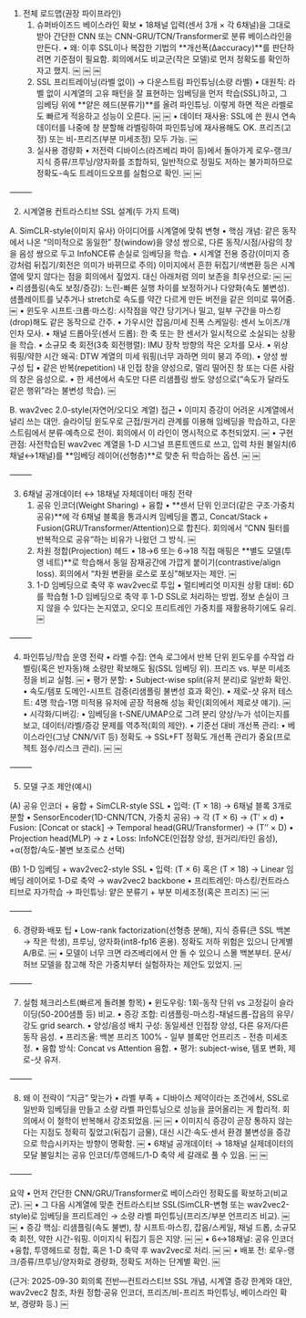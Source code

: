 

1) 전체 로드맵(권장 파이프라인)
	1.	슈퍼바이즈드 베이스라인 확보
	•	18채널 입력(센서 3개 × 각 6채널)을 그대로 받아 간단한 CNN 또는 CNN-GRU/TCN/Transformer로 분류 베이스라인을 만든다.
	•	왜: 이후 SSL이나 복잡한 기법의 **개선폭(Δaccuracy)**를 판단하려면 기준점이 필요함. 회의에서도 비교군(작은 모델)로 먼저 정확도를 확인하자고 했지.  ￼  ￼  ￼
	2.	SSL 프리트레이닝(라벨 없이) → 다운스트림 파인튜닝(소량 라벨)
	•	대원칙: 라벨 없이 시계열의 고유 패턴을 잘 표현하는 임베딩을 먼저 학습(SSL)하고, 그 임베딩 위에 **얕은 헤드(분류기)**를 올려 파인튜닝. 이렇게 하면 적은 라벨로도 빠르게 적응하고 성능이 오른다.  ￼  ￼
	•	데이터 재사용: SSL에 쓴 원시 연속 데이터를 나중에 창 분할해 라벨링하여 파인튜닝에 재사용해도 OK. 프리즈(고정) 또는 비-프리즈(부분 미세조정) 모두 가능.  ￼
	3.	실사용 경량화
	•	저전력 디바이스(라즈베리 파이 등)에서 돌아가게 로우-랭크/지식 증류/프루닝/양자화를 조합하되, 일반적으로 정밀도 저하는 불가피하므로 정확도-속도 트레이드오프를 실험으로 확인.  ￼  ￼

⸻

2) 시계열용 컨트라스티브 SSL 설계(두 가지 트랙)

A. SimCLR-style(이미지 유사) 아이디어를 시계열에 맞춰 변형
	•	핵심 개념: 같은 동작에서 나온 “의미적으로 동일한” 창(window)을 양성 쌍으로, 다른 동작/시점/사람의 창을 음성 쌍으로 두고 InfoNCE류 손실로 임베딩을 학습.
	•	시계열 전용 증강(이미지 증강처럼 뒤집기/회전은 의미가 바뀌므로 주의)
이미지에서 흔한 뒤집기/색변환 등은 시계열에 맞지 않다는 점을 회의에서 짚었지. 대신 아래처럼 의미 보존을 최우선으로:  ￼  ￼
	•	리샘플링(속도 보정/증강): 느린-빠른 실행 차이를 보정하거나 다양화(속도 불변성). 샘플레이트를 낮추거나 stretch로 속도를 약간 다르게 만든 버전을 같은 의미로 묶어줌.  ￼
	•	윈도우 시프트·크롭·마스킹: 시작점을 약간 당기거나 밀고, 일부 구간을 마스킹(drop)해도 같은 동작으로 간주.
	•	가우시안 잡음/미세 진폭 스케일링: 센서 노이즈/개인차 모사.
	•	채널 드롭아웃(센서 드롭): 한 축 또는 한 센서가 일시적으로 소실되는 상황을 학습.
	•	소규모 축 회전(3축 회전행렬): IMU 장착 방향의 작은 오차를 모사.
	•	위상 워핑/약한 시간 왜곡: DTW 계열의 미세 워핑(너무 과하면 의미 붕괴 주의).
	•	양성 쌍 구성 팁
	•	같은 반복(repetition) 내 인접 창을 양성으로, 멀리 떨어진 창 또는 다른 사람의 창은 음성으로.
	•	한 세션에서 속도만 다른 리샘플링 쌍도 양성으로(“속도가 달라도 같은 행위”라는 불변성 학습).  ￼

B. wav2vec 2.0-style(자연어/오디오 계열) 접근
	•	이미지 증강이 어려운 시계열에서 널리 쓰는 대안. 슬라이딩 윈도우로 근접/원거리 관계를 이용해 임베딩을 학습하고, 다운스트림에서 분류·예측으로 전이. 회의에서 이 라인이 명시적으로 추천되었지.  ￼
	•	구현 관점: 사전학습된 wav2vec 계열을 1-D 시그널 프론트엔드로 쓰고, 입력 차원 불일치(6채널↔1채널)를 **임베딩 레이어(선형층)**로 맞춘 뒤 학습하는 옵션.  ￼  ￼

⸻

3) 6채널 공개데이터 ↔ 18채널 자체데이터 매칭 전략
	1.	공유 인코더(Weight Sharing) + 융합
	•	**센서 단위 인코더(같은 구조·가중치 공유)**에 각 6채널 블록을 통과시켜 임베딩을 뽑고, Concat/Stack + Fusion(GRU/Transformer/Attention)으로 합친다. 회의에서 “CNN 필터를 반복적으로 공유”하는 비유가 나왔던 그 방식.  ￼
	2.	차원 정합(Projection) 헤드
	•	18→6 또는 6→18 직접 매핑은 **별도 모델(투영 네트)**로 학습해서 동일 잠재공간에 가깝게 붙이기(contrastive/align loss). 회의에서 “차원 변환을 로스로 포싱”해보자는 제안.  ￼
	3.	1-D 임베딩으로 축약 후 wav2vec로 투입
	•	멀티베리엇 미지원 상황 대비: 6D를 학습형 1-D 임베딩으로 축약 후 1-D SSL로 처리하는 방법. 정보 손실이 크지 않을 수 있다는 논지였고, 오디오 프리트레인 가중치를 재활용하기에도 유리.  ￼

⸻

4) 파인튜닝/학습 운영 전략
	•	라벨 수집: 연속 로그에서 반복 단위 윈도우를 수작업 라벨링(혹은 반자동)해 소량만 확보해도 됨(SSL 임베딩 위). 프리즈 vs. 부분 미세조정을 비교 실험.  ￼
	•	평가 분할:
	•	Subject-wise split(유저 분리)로 일반화 확인.
	•	속도/템포 도메인-시프트 검증(리샘플링 불변성 효과 확인).
	•	제로-샷 유저 테스트: 4명 학습-1명 미적용 유저에 곧장 적용해 성능 확인(회의에서 제로샷 얘기).  ￼
	•	시각화/디버깅:
	•	임베딩을 t-SNE/UMAP으로 그려 분리 양상/누가 섞이는지를 보고, 데이터/라벨/증강 문제를 역추적(회의 제안).
	•	기준선 대비 개선폭 관리:
	•	베이스라인(그냥 CNN/ViT 등) 정확도 → SSL+FT 정확도 개선폭 관리가 중요(프로젝트 점수/리스크 관리).  ￼  ￼

⸻

5) 모델 구조 제안(예시)

(A) 공유 인코더 + 융합 + SimCLR-style SSL
	•	입력: (T × 18) → 6채널 블록 3개로 분할
	•	SensorEncoder(1D-CNN/TCN, 가중치 공유) → 각 (T × 6) → (T’ × d)
	•	Fusion: [Concat or stack] → Temporal head(GRU/Transformer) → (T’’ × D)
	•	Projection head(MLP) → z
	•	Loss: InfoNCE(인접창 양성, 원거리/타인 음성), +α(정합/속도-불변 보조로스 선택)

(B) 1-D 임베딩 + wav2vec2-style SSL
	•	입력: (T × 6) 혹은 (T × 18) → Linear 임베딩 레이어로 1-D로 축약 → wav2vec2 backbone
	•	프리트레인: 마스킹/컨트라스티브로 자가학습 → 파인튜닝: 얕은 분류기 + 부분 미세조정(혹은 프리즈)  ￼  ￼

⸻

6) 경량화·배포 팁
	•	Low-rank factorization(선형층 분해), 지식 증류(큰 SSL 백본 → 작은 학생), 프루닝, 양자화(int8-fp16 혼용). 정확도 저하 위험은 있으니 단계별 A/B로.  ￼
	•	모델이 너무 크면 라즈베리에서 안 돌 수 있으니 스몰 백본부터. 문서/허브 모델을 참고해 작은 가중치부터 실험하자는 제안도 있었지.  ￼

⸻

7) 실험 체크리스트(빠르게 돌려볼 항목)
	•	윈도우링: 1회-동작 단위 vs 고정길이 슬라이딩(50-200샘플 등) 비교.
	•	증강 조합: 리샘플링-마스킹-채널드롭-잡음의 유무/강도 grid search.
	•	양성/음성 배치 구성: 동일세션 인접창 양성, 다른 유저/다른 동작 음성.
	•	프리즈율: 백본 프리즈 100% - 일부 블록만 언프리즈 - 전층 미세조정.
	•	융합 방식: Concat vs Attention 융합.
	•	평가: subject-wise, 템포 변화, 제로-샷 유저.

⸻

8) 왜 이 전략이 “지금” 맞는가
	•	라벨 부족 + 디바이스 제약이라는 조건에서, SSL로 일반화 임베딩을 만들고 소량 라벨 파인튜닝으로 성능을 끌어올리는 게 합리적. 회의에서 이 철학이 반복해서 강조되었음.  ￼  ￼
	•	이미지식 증강이 곧장 통하지 않는다는 지점도 정확히 짚었고(뒤집기 금물), 대신 시간·속도·센서 환경 불변성을 증강으로 학습시키자는 방향이 명확함.  ￼
	•	6채널 공개데이터 → 18채널 실제데이터의 모달 불일치는 공유 인코더/투영헤드/1-D 축약 세 갈래로 풀 수 있음.  ￼  ￼

⸻

요약
	•	먼저 간단한 CNN/GRU/Transformer로 베이스라인 정확도를 확보하고(비교군).  ￼
	•	그 다음 시계열에 맞춘 컨트라스티브 SSL(SimCLR-변형 또는 wav2vec2-style)로 임베딩을 프리트레인 → 소량 라벨 파인튜닝(프리즈/부분 언프리즈 비교).  ￼  ￼
	•	증강 핵심: 리샘플링(속도 불변), 창 시프트·마스킹, 잡음/스케일, 채널 드롭, 소규모 축 회전, 약한 시간-워핑. 이미지식 뒤집기 등은 지양.  ￼  ￼
	•	6↔18채널: 공유 인코더+융합, 투영헤드로 정합, 혹은 1-D 축약 후 wav2vec로 처리.  ￼  ￼
	•	배포 전: 로우-랭크/증류/프루닝/양자화로 경량화, 정확도 저하는 단계별 확인.  ￼

(근거: 2025-09-30 회의록 전반—컨트라스티브 SSL 개념, 시계열 증강 한계와 대안, wav2vec2 참조, 차원 정합·공유 인코더, 프리즈/비-프리즈 파인튜닝, 베이스라인 확보, 경량화 등.)  ￼